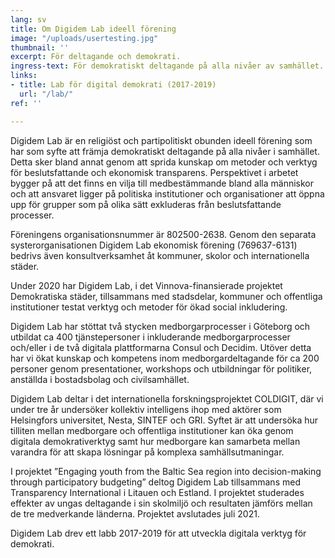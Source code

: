 ```yaml
---
lang: sv
title: Om Digidem Lab ideell förening
image: "/uploads/usertesting.jpg"
thumbnail: ''
excerpt: För deltagande och demokrati.
ingress-text: För demokratiskt deltagande på alla nivåer av samhället.
links:
- title: Lab för digital demokrati (2017-2019)
  url: "/lab/"
ref: ''

---
```

Digidem Lab är en religiöst och partipolitiskt obunden ideell förening som har som syfte att främja demokratiskt deltagande på alla nivåer i samhället. Detta sker bland annat genom att sprida kunskap om metoder och verktyg för beslutsfattande och ekonomisk transparens. Perspektivet i arbetet bygger på att det finns en vilja till medbestämmande bland alla människor och att ansvaret ligger på politiska institutioner och organisationer att öppna upp för grupper som på olika sätt exkluderas från beslutsfattande processer.

Föreningens organisationsnummer är 802500-2638. Genom den separata systerorganisationen Digidem Lab ekonomisk förening (769637-6131) bedrivs även konsultverksamhet åt kommuner, skolor och internationella städer.

Under 2020 har Digidem Lab, i det Vinnova-finansierade projektet Demokratiska städer, tillsammans med stadsdelar, kommuner och offentliga institutioner testat verktyg och metoder för ökad social inkludering.

Digidem Lab har stöttat två stycken medborgarprocesser i Göteborg och utbildat ca 400 tjänstepersoner i inkluderande medborgarprocesser och/eller i de två digitala plattformarna Consul och Decidim. Utöver detta har vi ökat kunskap och kompetens inom medborgardeltagande för ca 200 personer genom presentationer, workshops och utbildningar för politiker, anställda i bostadsbolag och civilsamhället.

Digidem Lab deltar i det internationella forskningsprojektet COLDIGIT, där vi under tre år undersöker kollektiv intelligens ihop med aktörer som Helsingfors universitet, Nesta, SINTEF och GRI. Syftet är att undersöka hur tilliten mellan medborgare och offentliga institutioner kan öka genom digitala demokrativerktyg samt hur medborgare kan samarbeta mellan varandra för att skapa lösningar på komplexa samhällsutmaningar.

I projektet ”Engaging youth from the Baltic Sea region into decision-making through participatory budgeting” deltog Digidem Lab tillsammans med Transparency International i Litauen och Estland. I projektet studerades effekter av ungas deltagande i sin skolmiljö och resultaten jämförs mellan de tre medverkande länderna. Projektet avslutades juli 2021.

Digidem Lab drev ett labb 2017-2019 för att utveckla digitala verktyg för demokrati.
